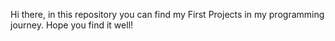 Hi there, in this repository you can find my First Projects in my programming journey. Hope you find it well!
